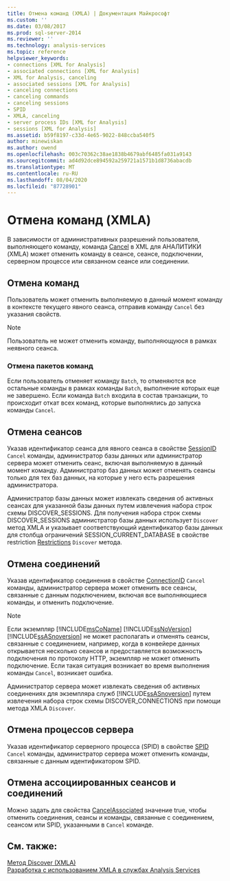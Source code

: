 ```yaml
---
title: Отмена команд (XMLA) | Документация Майкрософт
ms.custom: ''
ms.date: 03/08/2017
ms.prod: sql-server-2014
ms.reviewer: ''
ms.technology: analysis-services
ms.topic: reference
helpviewer_keywords:
- connections [XML for Analysis]
- associated connections [XML for Analysis]
- XML for Analysis, canceling
- associated sessions [XML for Analysis]
- canceling connections
- canceling commands
- canceling sessions
- SPID
- XMLA, canceling
- server process IDs [XML for Analysis]
- sessions [XML for Analysis]
ms.assetid: b59f8197-c33d-4e65-9022-848ccba540f5
author: minewiskan
ms.author: owend
ms.openlocfilehash: 003c70362c38ae1838b4679abf6485fa031a9143
ms.sourcegitcommit: ad4d92dce894592a259721a1571b1d8736abacdb
ms.translationtype: MT
ms.contentlocale: ru-RU
ms.lasthandoff: 08/04/2020
ms.locfileid: "87728901"
---
```

# <a name="canceling-commands-xmla"></a>Отмена команд (XMLA)
  В зависимости от административных разрешений пользователя, выполняющего команду, команда [Cancel](https://docs.microsoft.com/bi-reference/xmla/xml-elements-commands/cancel-element-xmla) в XML для АНАЛИТИКИ (XMLA) может отменить команду в сеансе, сеансе, подключении, серверном процессе или связанном сеансе или соединении.  
  
## <a name="canceling-commands"></a>Отмена команд  
 Пользователь может отменить выполняемую в данный момент команду в контексте текущего явного сеанса, отправив команду `Cancel` без указания свойств.  
  
> [!NOTE]  
>  Пользователь не может отменить команду, выполняющуюся в рамках неявного сеанса.  
  
### <a name="canceling-batch-commands"></a>Отмена пакетов команд  
 Если пользователь отменяет команду `Batch`, то отменяются все остальные команды в рамках команды `Batch`, выполнение которых еще не завершено. Если команда `Batch` входила в состав транзакции, то происходит откат всех команд, которые выполнялись до запуска команды `Cancel`.  
  
## <a name="canceling-sessions"></a>Отмена сеансов  
 Указав идентификатор сеанса для явного сеанса в свойстве [SessionID](https://docs.microsoft.com/bi-reference/xmla/xml-elements-properties/id-element-xmla) `Cancel` команды, администратор базы данных или администратор сервера может отменить сеанс, включая выполняемую в данный момент команду. Администратор баз данных может отменять сеансы только для тех баз данных, на которые у него есть разрешения администратора.  
  
 Администратор базы данных может извлекать сведения об активных сеансах для указанной базы данных путем извлечения набора строк схемы DISCOVER_SESSIONS. Для получения набора строк схемы DISCOVER_SESSIONS администратор базы данных использует `Discover` метод XMLA и указывает соответствующий идентификатор базы данных для столбца ограничений SESSION_CURRENT_DATABASE в свойстве restriction [Restrictions](https://docs.microsoft.com/bi-reference/xmla/xml-elements-properties/restrictions-element-xmla) `Discover` метода.  
  
## <a name="canceling-connections"></a>Отмена соединений  
 Указав идентификатор соединения в свойстве [ConnectionID](https://docs.microsoft.com/bi-reference/xmla/xml-elements-properties/connectionid-element-xmla) `Cancel` команды, администратор сервера может отменить все сеансы, связанные с данным подключением, включая все выполняющиеся команды, и отменить подключение.  
  
> [!NOTE]  
>  Если экземпляр [!INCLUDE[msCoName](../../includes/msconame-md.md)] [!INCLUDE[ssNoVersion](../../includes/ssnoversion-md.md)] [!INCLUDE[ssASnoversion](../../includes/ssasnoversion-md.md)] не может располагать и отменять сеансы, связанные с соединением, например, когда в конвейере данных открывается несколько сеансов и предоставляется возможность подключения по протоколу HTTP, экземпляр не может отменить подключение. Если такая ситуация возникает во время выполнения команды `Cancel`, возникает ошибка.  
  
 Администратор сервера может извлекать сведения об активных соединениях для экземпляра служб [!INCLUDE[ssASnoversion](../../includes/ssasnoversion-md.md)] путем извлечения набора строк схемы DISCOVER_CONNECTIONS при помощи метода XMLA `Discover`.  
  
## <a name="canceling-server-processes"></a>Отмена процессов сервера  
 Указав идентификатор серверного процесса (SPID) в свойстве [SPID](https://docs.microsoft.com/bi-reference/xmla/xml-elements-properties/id-element-xmla) `Cancel` команды, администратор сервера может отменить команды, связанные с данным идентификатором SPID.  
  
## <a name="canceling-associated-sessions-and-connections"></a>Отмена ассоциированных сеансов и соединений  
 Можно задать для свойства [CancelAssociated](https://docs.microsoft.com/bi-reference/xmla/xml-elements-properties/cancelassociated-element-xmla) значение true, чтобы отменить соединения, сеансы и команды, связанные с соединением, сеансом или SPID, указанными в `Cancel` команде.  
  
## <a name="see-also"></a>См. также:  
 [Метод Discover &#40;XMLA&#41;](https://docs.microsoft.com/bi-reference/xmla/xml-elements-methods-discover)   
 [Разработка с использованием XMLA в службах Analysis Services](developing-with-xmla-in-analysis-services.md)  
  
  
